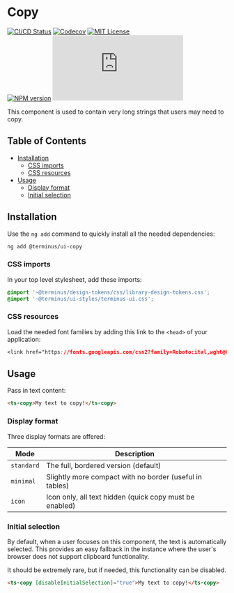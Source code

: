 <h1>Copy</h1>

[![CI/CD Status][github-action-badge]][github-action-link] [![Codecov][codecov-badge]][codecov-project] [![MIT License][license-image]][license-url]  
[![NPM version][npm-version-image]][npm-package] [![Library size][file-size-badge]][raw-distribution-js]

This component is used to contain very long strings that users may need to copy.

<!-- START doctoc generated TOC please keep comment here to allow auto update -->
<!-- DON'T EDIT THIS SECTION, INSTEAD RE-RUN doctoc TO UPDATE -->
## Table of Contents

- [Installation](#installation)
  - [CSS imports](#css-imports)
  - [CSS resources](#css-resources)
- [Usage](#usage)
  - [Display format](#display-format)
  - [Initial selection](#initial-selection)

<!-- END doctoc generated TOC please keep comment here to allow auto update -->

## Installation

Use the `ng add` command to quickly install all the needed dependencies:

```bash
ng add @terminus/ui-copy
```

### CSS imports

In your top level stylesheet, add these imports:

```css
@import '~@terminus/design-tokens/css/library-design-tokens.css';
@import '~@terminus/ui-styles/terminus-ui.css';
```  

### CSS resources

Load the needed font families by adding this link to the `<head>` of your application:

```css
<link href="https://fonts.googleapis.com/css2?family=Roboto:ital,wght@0,400;0,500;0,700;1,400&display=swap" rel="stylesheet">
```

## Usage

Pass in text content:

```html
<ts-copy>My text to copy!</ts-copy>
```

### Display format

Three display formats are offered:

| Mode       | Description                                             |
|------------|---------------------------------------------------------|
| `standard` | The full, bordered version (default)                    |
| `minimal`  | Slightly more compact with no border (useful in tables) |
| `icon`     | Icon only, all text hidden (quick copy must be enabled) |

### Initial selection

By default, when a user focuses on this component, the text is automatically selected. This provides an easy fallback in
the instance where the user's browser does not support clipboard functionality.

It should be extremely rare, but if needed, this functionality can be disabled.

```html
<ts-copy [disableInitialSelection]="true">My text to copy!</ts-copy>
```

<!-- Links -->
[license-url]:         https://github.com/GetTerminus/terminus-oss/blob/release/LICENSE
[license-image]:       http://img.shields.io/badge/license-MIT-blue.svg
[codecov-project]:     https://codecov.io/gh/GetTerminus/terminus-oss
[codecov-badge]:       https://codecov.io/gh/GetTerminus/terminus-oss/branch/release/graph/badge.svg
[npm-version-image]:   http://img.shields.io/npm/v/@terminus/ui-copy.svg
[npm-package]:         https://www.npmjs.com/package/@terminus/ui-copy
[github-action-badge]: https://github.com/GetTerminus/terminus-oss/workflows/Release%20CI/badge.svg
[github-action-link]:  https://github.com/GetTerminus/terminus-oss/actions?query=workflow%3A%22CI+Release%22
[file-size-badge]:     http://img.badgesize.io/https://unpkg.com/@terminus/ui-copy/bundles/terminus-ui-copy.umd.min.js?compression=gzip
[raw-distribution-js]: https://unpkg.com/@terminus/ui-copy/bundles/terminus-ui-copy.umd.js
